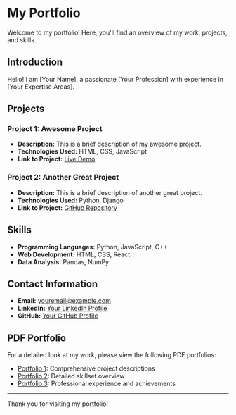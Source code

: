 # My Portfolio

Welcome to my portfolio! Here, you'll find an overview of my work, projects, and skills.

## Introduction

Hello! I am [Your Name], a passionate [Your Profession] with experience in [Your Expertise Areas].

## Projects

### Project 1: Awesome Project
- **Description:** This is a brief description of my awesome project.
- **Technologies Used:** HTML, CSS, JavaScript
- **Link to Project:** [Live Demo](https://example.com)

### Project 2: Another Great Project
- **Description:** This is a brief description of another great project.
- **Technologies Used:** Python, Django
- **Link to Project:** [GitHub Repository](https://github.com/username/repository)

## Skills

- **Programming Languages:** Python, JavaScript, C++
- **Web Development:** HTML, CSS, React
- **Data Analysis:** Pandas, NumPy

## Contact Information

- **Email:** youremail@example.com
- **LinkedIn:** [Your LinkedIn Profile](https://www.linkedin.com/in/yourprofile)
- **GitHub:** [Your GitHub Profile](https://github.com/yourusername)

## PDF Portfolio

For a detailed look at my work, please view the following PDF portfolios:

- [Portfolio 1](./portfolio1.pdf): Comprehensive project descriptions
- [Portfolio 2](./portfolio2.pdf): Detailed skillset overview
- [Portfolio 3](./portfolio3.pdf): Professional experience and achievements

---

Thank you for visiting my portfolio!
